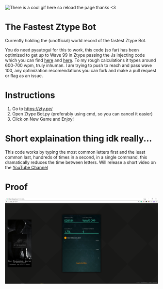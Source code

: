 ![There is a cool gif here so reload the page thanks <3](/demo.gif)

# The Fastest Ztype Bot
Currently holding the (unofficial) world record of the fastest Ztype Bot.

You do need pyautogui for this to work, this code (so far) has been optimized to get up to Wave 99 in Ztype passing the Js injecting code which you can find [here](https://github.com/in5ikt/z-bot) and [here](https://github.com/andrewboudreau/ztypeHack). To my rough calculations it types around 600-700 wpm, truly inhuman. I am trying to push to reach and pass wave 100, any optimization recomendations you can fork and make a pull request or flag as an issue.

# Instructions
1. Go to https://zty.pe/
2. Open Ztype Bot.py (preferably using cmd, so you can cancel it easier)
3. Click on New Game and Enjoy!





# Short explaination thing idk really...
This code works by typing the most common letters first and the least common last, hundreds of times in a second, in a single command, this dramatically reduces the time between letters. Will release a short video on the [YouTube Channel](https://www.youtube.com/channel/UCU85Z-39Q67jL2eUUgkooTQ)

# Proof
![Well there was supposed to have an image right here where you are reading this very text, I guess what you have to do is to reload the page or something?](/proof.png)
